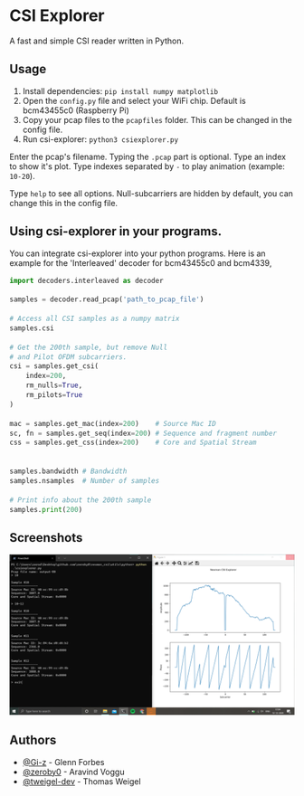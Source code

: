 # CSI Explorer

A fast and simple CSI reader written in Python.

## Usage

1. Install dependencies: `pip install numpy matplotlib`
2. Open the `config.py` file and select your WiFi chip. Default is bcm43455c0 (Raspberry Pi)
3. Copy your pcap files to the `pcapfiles` folder. This can be changed in the config file.
4. Run csi-explorer: `python3 csiexplorer.py`

Enter the pcap's filename. Typing the `.pcap` part is optional.
Type an index to show it's plot.
Type indexes separated by `-` to play animation (example: `10-20`).

Type `help` to see all options.
Null-subcarriers are hidden by default, you can change this in the config file.



## Using csi-explorer in your programs.

You can integrate csi-explorer into your python programs.
Here is an example for the 'Interleaved' decoder for bcm43455c0 and bcm4339,

```Python
import decoders.interleaved as decoder

samples = decoder.read_pcap('path_to_pcap_file')

# Access all CSI samples as a numpy matrix
samples.csi

# Get the 200th sample, but remove Null
# and Pilot OFDM subcarriers.
csi = samples.get_csi(
    index=200,
    rm_nulls=True,
    rm_pilots=True
)

mac = samples.get_mac(index=200)    # Source Mac ID
sc, fn = samples.get_seq(index=200) # Sequence and fragment number
css = samples.get_css(index=200)    # Core and Spatial Stream


samples.bandwidth # Bandwidth
samples.nsamples  # Number of samples

# Print info about the 200th sample
samples.print(200)

```

## Screenshots
![Screenshot](./docs/screenshot.png)


## Authors
* [@Gi-z](https://github.com/Gi-z) - Glenn Forbes
* [@zeroby0](https://github.com/zeroby0) - Aravind Voggu
* [@tweigel-dev](https://github.com/tweigel-dev) - Thomas Weigel
